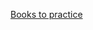 [Books to practice](https://drive.google.com/drive/folders/1Vhqu7ad_EqdLvgchFboxgqD7kSU1id3E?usp=sharing)
